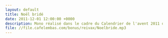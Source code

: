 ```yaml
---
layout: default
title: Noël bridé
date: 2011-12-01 12:00:00 +0000
description: Mono réalisé dans le cadre du Calendrier de l'avent 2011 du Netophonix
file: //file.cafelembas.com/bonus/reivax/Noelbride.mp3
---
```

